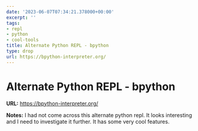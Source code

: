 ```yaml
---
date: '2023-06-07T07:34:21.378000+00:00'
excerpt: ''
tags:
- repl
- python
- cool-tools
title: Alternate Python REPL - bpython
type: drop
url: https://bpython-interpreter.org/
---
```


# Alternate Python REPL - bpython

**URL:** https://bpython-interpreter.org/

**Notes:**
I had not come across this alternate python repl. It looks interesting and I need to investigate it further. It has some very cool features.
